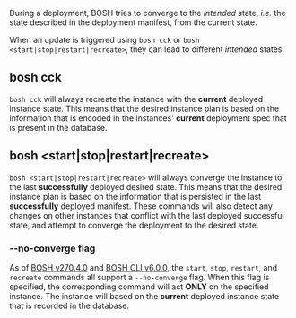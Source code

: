 During a deployment, BOSH tries to converge to the _intended_ state, _i.e._ the
state described in the deployment manifest, from the current state.

When an update is triggered using `bosh cck` or `bosh
<start|stop|restart|recreate>`, they can lead to different _intended_ states.

## bosh cck

`bosh cck` will always recreate the instance with the **current** deployed
instance state. This means that the desired instance plan is based on the
information that is encoded in the instances' **current** deployment spec that
is present in the database.

## bosh <start|stop|restart|recreate\>

`bosh <start|stop|restart|recreate>` will always converge the instance to the
last **successfully** deployed desired state. This means that the desired
instance plan is based on the information that is persisted in the last
**successfully** deployed manifest. These commands will also detect any changes
on other instances that conflict with the last deployed successful state, and
attempt to converge the deployment to the desired state.

### --no-converge flag

As of [BOSH
v270.4.0](https://github.com/cloudfoundry/bosh/releases/tag/v270.4.0) and [BOSH
CLI v6.0.0](https://github.com/cloudfoundry/bosh-cli/releases/tag/v6.0.0), the
`start`, `stop`, `restart`, and `recreate` commands all support a
`--no-converge` flag. When this flag is specified, the corresponding command
will act **ONLY** on the specified instance. The instance will based on the
**current** deployed instance state that is recorded in the database.
